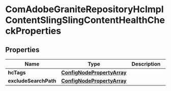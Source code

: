 

# ComAdobeGraniteRepositoryHcImplContentSlingSlingContentHealthCheckProperties

## Properties

Name | Type | Description | Notes
------------ | ------------- | ------------- | -------------
**hcTags** | [**ConfigNodePropertyArray**](ConfigNodePropertyArray.md) |  |  [optional]
**excludeSearchPath** | [**ConfigNodePropertyArray**](ConfigNodePropertyArray.md) |  |  [optional]



